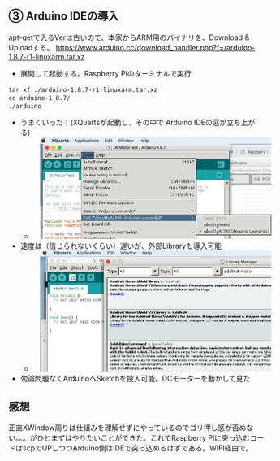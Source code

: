 



## ③ Arduino IDEの導入
apt-getで入るVerは古いので、本家からARM用のバイナリを、Download & Uploadする。
<https://www.arduino.cc/download_handler.php?f=/arduino-1.8.7-r1-linuxarm.tar.xz>
- 展開して起動する。Raspberry Piのターミナルで実行
```
tar xf ./arduino-1.8.7-r1-linuxarm.tar.xz
cd arduino-1.8.7/
./arduino
```
- うまくいった！(XQuartsが起動し、その中で Arduino IDEの窓が立ち上がる)
    - <img src="../assets/2018-12-04-ok.png" style="width:600px;margin-left:1em;">
- 速度は（信じられないくらい）遅いが、外部Libraryも導入可能
    - <img src="../assets/2018-12-04-lib.png" style="width:600px;margin-left:1em;">
- 勿論問題なくArduinoへSketchを投入可能。DCモーターを動かして見た

## 感想
正直XWindow周りは仕組みを理解せずにやっているのでゴリ押し感が否めない。。。がひとまずはやりたいことができた。これでRaspberry Piに突っ込むコードはscpでUPしつつArduino側はIDEで突っ込めるはずである。WIFI経由で。



　 